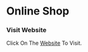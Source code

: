 # Online Shop
### Visit Website
Click On The [Website](https://amirsadriofficial.github.io/Online-Shop) To Visit.
